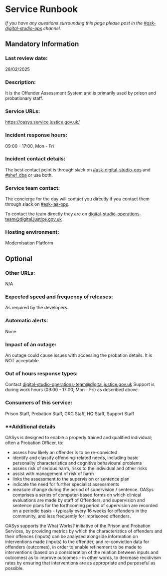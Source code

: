 # Service Runbook

<!-- This is a template that should be populated by the development team when moving to the modernisation platform, but also reviewed and kept up to date.
To ensure that people looking at your runbook can get the information they need quickly, your runbook should be short but clear. Throughout, only use acronyms if you’re confident that someone who has just been woken up at 3am would understand them. -->

_If you have any questions surrounding this page please post in the [#ask-digital-studio-ops](https://moj.enterprise.slack.com/archives/C6D94J81E) channel._

## Mandatory Information

### **Last review date:**

28/02/2025

### **Description:**

It is the Offender Assessment System and is primarily used by prison and probationary staff.
### **Service URLs:**

https://oasys.service.justice.gov.uk/

### **Incident response hours:**

09:00 - 17:00, Mon - Fri

### **Incident contact details:**

The best contact point is through slack on [#ask-digital-studio-ops](https://moj.enterprise.slack.com/archives/C6D94J81E) and [#shef_dba](https://moj.enterprise.slack.com/archives/C8NJZFNPN) or use both.

### **Service team contact:**

The concierge for the day will contact you directly if you contact them through slack on [#ask-laa-ops](https://moj.enterprise.slack.com/archives/CEL68S0LD).

To contact the team directly they are on digital-studio-operations-team@digital.justice.gov.uk

### **Hosting environment:**

Modernisation Platform

## Optional

### **Other URLs:**

N/A

### **Expected speed and frequency of releases:**

As required by the developers.

### **Automatic alerts:**

None

### **Impact of an outage:**

An outage could cause issues with accessing the probation details. It is NOT acceptable. 

### **Out of hours response types:**

Contact digital-studio-operations-team@digital.justice.gov.uk
Support is during work hours (09:00 - 17:00, Mon - Fri) as described above.

### **Consumers of this service:**

Prison Staff, Probation Staff, CRC Staff, HQ Staff, Support Staff

### **Additional details

OASys is designed to enable a properly trained and qualified individual; often a Probation Officer, to:

- assess how likely an offender is to be re-convicted
- identify and classify offending-related needs, including basic personality characteristics and cognitive behavioural problems
- assess risk of serious harm, risks to the individual and other risks
- assist with management of risk of harm
- links the assessment to the supervision or sentence plan
- indicate the need for further specialist assessments
- measure change during the period of supervision / sentence.
OASys comprises a series of computer-based forms on which clinical evaluations are made by staff of Offenders, and supervision and sentence plans for the forthcoming period of supervision are recorded on a periodic basis - typically every 16 weeks for offenders in the community, and less frequently for imprisoned offenders.

OASys supports the What Works? initiative of the Prison and Probation Services, by providing metrics by which the characteristics of offenders and their offences (inputs) can be analysed alongside information on interventions made (inputs) to the offender, and re-conviction data for offenders (outcomes), in order to enable 
refinement to be made to interventions (based on a consideration of the relation between inputs and outcomes) as to improve outcomes - in other words, to decrease recidivism rates by ensuring that interventions are as appropriate and purposeful as possible.
